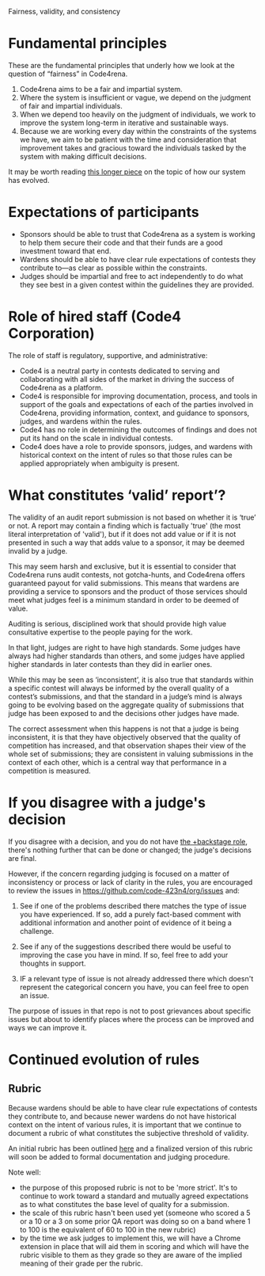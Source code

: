 
Fairness, validity, and consistency

# Fundamental principles

These are the fundamental principles that underly how we look at the question of “fairness” in Code4rena.

1. Code4rena aims to be a fair and impartial system.
1. Where the system is insufficient or vague, we depend on the judgment of fair and impartial individuals.
1. When we depend too heavily on the judgment of individuals, we work to improve the system long-term in iterative and sustainable ways.
1. Because we are working every day within the constraints of the systems we have, we aim to be patient with the time and consideration that improvement takes and gracious toward the individuals tasked by the system with making difficult decisions.

It may be worth reading [this longer piece](https://github.com/code-423n4/org/discussions/36) on the topic of how our system has evolved.

# Expectations of participants

- Sponsors should be able to trust that Code4rena as a system is working to help them secure their code and that their funds are a good investment toward that end.
- Wardens should be able to have clear rule expectations of contests they contribute to—as clear as possible within the constraints.
- Judges should be impartial and free to act independently to do what they see best in a given contest within the guidelines they are provided.

# Role of hired staff (Code4 Corporation)

The role of staff is regulatory, supportive, and administrative:

- Code4 is a neutral party in contests dedicated to serving and collaborating with all sides of the market in driving the success of Code4rena as a platform.
- Code4 is responsible for improving documentation, process, and tools in support of the goals and expectations of each of the parties involved in Code4rena, providing information, context, and guidance to sponsors, judges, and wardens within the rules.
- Code4 has no role in determining the outcomes of findings and does not put its hand on the scale in individual contests.
- Code4 does have a role to provide sponsors, judges, and wardens with historical context on the intent of rules so that those rules can be applied appropriately when ambiguity is present.

# What constitutes ‘valid’ report’?

The validity of an audit report submission is not based on whether it is ‘true’ or not. A report may contain a finding which is factually 'true' (the most literal interpretation of 'valid'), but if it does not add value or if it is not presented in such a way that adds value to a sponsor, it may be deemed invalid by a judge.

This may seem harsh and exclusive, but it is essential to consider that Code4rena runs audit contests, not gotcha-hunts, and Code4rena offers guaranteed payout for valid submissions. This means that wardens are providing a service to sponsors and the product of those services should meet what judges feel is a minimum standard in order to be deemed of value.

Auditing is serious, disciplined work that should provide high value consultative expertise to the people paying for the work.

In that light, judges are right to have high standards. Some judges have always had higher standards than others, and some judges have applied higher standards in later contests than they did in earlier ones.

While this may be seen as ‘inconsistent’, it is also true that standards within a specific contest will always be informed by the overall quality of a contest’s submissions, and that the standard in a judge’s mind is always going to be evolving based on the aggregate quality of submissions that judge has been exposed to and the decisions other judges have made.

The correct assessment when this happens is not that a judge is being inconsistent, it is that they have objectively observed that the quality of competition has increased, and that observation shapes their view of the whole set of submissions; they are consistent in valuing submissions in the context of each other, which is a central way that performance in a competition is measured.

# If you disagree with a judge's decision

If you disagree with a decision, and you do not have [the +backstage role](roles/certified-contributors/backstage-wardens.md), there's nothing further that can be done or changed; the judge's decisions are final. 

However, if the concern regarding judging is focused on a matter of inconsistency or process or lack of clarity in the rules, you are encouraged to review the issues in https://github.com/code-423n4/org/issues and:

1. See if one of the problems described there matches the type of issue you have experienced. If so, add a purely fact-based comment with additional information and another point of evidence of it being a challenge.

2. See if any of the suggestions described there would be useful to improving the case you have in mind. If so, feel free to add your thoughts in support.

3. IF a relevant type of issue is not already addressed there which doesn't represent the categorical concern you have, you can feel free to open an issue.

The purpose of issues in that repo is not to post grievances about specific issues but about to identify places where the process can be improved and ways we can improve it. 


# Continued evolution of rules

## Rubric

Because wardens should be able to have clear rule expectations of contests they contribute to, and because newer wardens do not have historical context on the intent of various rules, it is important that we continue to document a rubric of what constitutes the subjective threshold of validity.

An initial rubric has been outlined [here](https://github.com/code-423n4/org/discussions/34) and a finalized version of this rubric will soon be added to formal documentation and judging procedure.

Note well:

- the purpose of this proposed rubric is not to be 'more strict'. It's to continue to work toward a standard and mutually agreed expectations as to what constitutes the base level of quality for a submission.
- the scale of this rubric hasn't been used yet (someone who scored a 5 or a 10 or a 3 on some prior QA report was doing so on a band where 1 to 100 is the equivalent of 60 to 100 in the new rubric)
- by the time we ask judges to implement this, we will have a Chrome extension in place that will aid them in scoring and which will have the rubric visible to them as they grade so they are aware of the implied meaning of their grade per the rubric.
